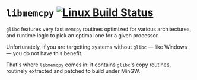 # `libmemcpy` [![Linux Build Status](https://img.shields.io/github/workflow/status/DMOJ/libmemcpy/update-memcpy?logo=github)](https://github.com/DMOJ/libmemcpy/actions?query=workflow%3Aupdate-memcpy)

`glibc` features very fast `memcpy` routines optimized for various architectures, and runtime logic to pick an optimal one for a given processor.

Unfortunately, if you are targetting systems without `glibc` &mdash; like Windows &mdash; you do not have this benefit.

That's where `libmemcpy` comes in: it contains `glibc`'s copy routines, routinely extracted and patched to build under MinGW.
